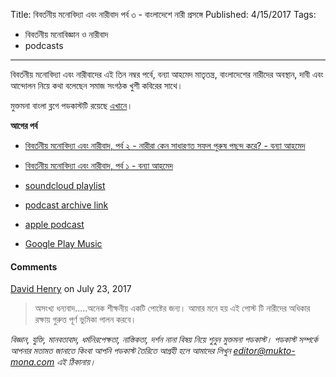 Title: বিবর্তনীয় মনোবিদ্যা এবং নারীবাদ পর্ব ৩ - বাংলাদেশে নারী প্রসঙ্গে
Published: 4/15/2017
Tags:
  - বিবর্তনীয় মনোবিজ্ঞান ও নারীবাদ
  - podcasts
---
বিবর্তনীয় মনোবিদ্যা এবং নারীবাদের এই তিন নম্বর পর্বে, বন্যা আহমেদ মাতৃতন্ত্র, বাংলাদেশের নারীদের অবস্থান, দাবী এবং আন্দোলন নিয়ে কথা বলেছেন সমাজ সংগঠক খুশী কবিরের সাথে।

মুক্তমনা বাংলা ব্লগে পডকাস্টটি রয়েছে [এখানে](https://drive.google.com/open?id=1OLp8iPPF9yO-I0ggK8ZRt1TUN5_GDqvO)।


**আগের পর্ব**

- [বিবর্তনীয় মনোবিদ্যা এবং নারীবাদ, পর্ব ২ - নারীরা কেন সাধারণত সফল পুরুষ পছন্দ করে? - বন্যা আহমেদ](https://bn.mukto-mona.com/posts/pd-002-bonya-ahmed-evolutionary-psychology-feminism)
- [বিবর্তনীয় মনোবিদ্যা এবং নারীবাদ, পর্ব ১ - বন্যা আহমেদ](https://bn.mukto-mona.com/posts/pd-002-bonya-ahmed-evolutionary-psychology-feminism)

- [soundcloud playlist](https://soundcloud.com/mukto-mona)
- [podcast archive link](http://web.archive.org/web/20191023151006/http://podcast.mukto-mona.com)
- [apple podcast](https://podcasts.apple.com/us/podcast/id1212085883)
- [Google Play Music](https://play.google.com/music/listen#/ps/Izc4javhi5igs66olhdfex42cxa)

#### Comments
[David Henry](https://disqus.com/by/joecarrow24/) on July 23, 2017
> অসংখ্য ধন্যবাদ.....অনেক শীক্ষনীয় একটি পোষ্টের জন্য। আমার মনে হয় এই পোস্ট টি নারীদের অধিকার রক্ষায় গুরুত্ত পূর্ণ ভুমিকা পালন করবে।

_বিজ্ঞান, যুক্তি, মানবতাবাদ, ধর্মনিরপেক্ষতা, নাস্তিকতা, দর্শন নানা বিষয় নিয়ে শুনুন মুক্তমনা পডকাস্ট। পডকাস্ট সম্পর্কে আপনার মতামত জানাতে কিংবা আপনি পডকাস্ট তৈরিতে আগ্রহী হলে আমাদের লিখুন editor@mukto-mona.com এই ঠিকানায়।_
